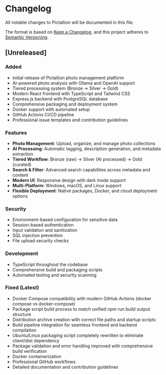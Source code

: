 # Changelog

All notable changes to Pictallion will be documented in this file.

The format is based on [Keep a Changelog](https://keepachangelog.com/en/1.0.0/),
and this project adheres to [Semantic Versioning](https://semver.org/spec/v2.0.0.html).

## [Unreleased]

### Added
- Initial release of Pictallion photo management platform
- AI-powered photo analysis with Ollama and OpenAI support
- Tiered processing system (Bronze → Silver → Gold)
- Modern React frontend with TypeScript and Tailwind CSS
- Express.js backend with PostgreSQL database
- Comprehensive packaging and deployment system
- Docker support with automated setup
- GitHub Actions CI/CD pipeline
- Professional issue templates and contribution guidelines

### Features
- **Photo Management**: Upload, organize, and manage photo collections
- **AI Processing**: Automatic tagging, description generation, and metadata extraction
- **Tiered Workflow**: Bronze (raw) → Silver (AI processed) → Gold (curated)
- **Search & Filter**: Advanced search capabilities across metadata and content
- **Modern UI**: Responsive design with dark mode support
- **Multi-Platform**: Windows, macOS, and Linux support
- **Flexible Deployment**: Native packages, Docker, and cloud deployment options

### Security
- Environment-based configuration for sensitive data
- Session-based authentication
- Input validation and sanitization
- SQL injection prevention
- File upload security checks

### Development
- TypeScript throughout the codebase
- Comprehensive build and packaging scripts
- Automated testing and security scanning

### Fixed (Latest)
- Docker Compose compatibility with modern GitHub Actions (docker compose vs docker-compose)
- Package script build process to match unified npm run build output structure
- Distribution archive creation with correct file paths and startup scripts
- Build pipeline integration for seamless frontend and backend compilation
- Ubuntu/Linux packaging script completely rewritten to eliminate client/dist dependency
- Package validation and error handling improved with comprehensive build verification
- Docker containerization
- Professional GitHub workflows
- Detailed documentation and contribution guidelines